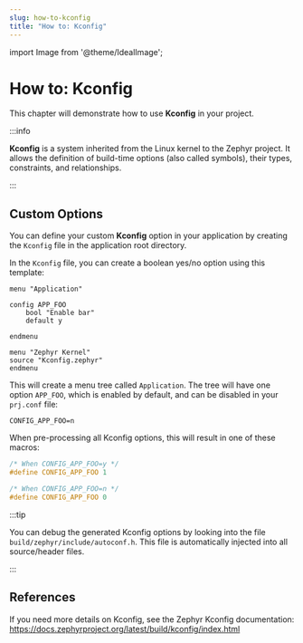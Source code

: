 ```yaml
---
slug: how-to-kconfig
title: "How to: Kconfig"
---
```

import Image from '@theme/IdealImage';

# How to: Kconfig

This chapter will demonstrate how to use **Kconfig** in your project.

:::info

**Kconfig** is a system inherited from the Linux kernel to the Zephyr project. It allows the definition of build-time options (also called symbols), their types, constraints, and relationships.

:::

## Custom Options

You can define your custom **Kconfig** option in your application by creating the `Kconfig` file in the application root directory.

In the `Kconfig` file, you can create a boolean yes/no option using this template:

```
menu "Application"

config APP_FOO
	bool "Enable bar"
	default y

endmenu

menu "Zephyr Kernel"
source "Kconfig.zephyr"
endmenu
```

This will create a menu tree called `Application`. The tree will have one option `APP_FOO`, which is enabled by default, and can be disabled in your `prj.conf` file:

```
CONFIG_APP_FOO=n
```

When pre-processing all Kconfig options, this will result in one of these macros:

```c
/* When CONFIG_APP_FOO=y */
#define CONFIG_APP_FOO 1

/* When CONFIG_APP_FOO=n */
#define CONFIG_APP_FOO 0
```

:::tip

You can debug the generated Kconfig options by looking into the file `build/zephyr/include/autoconf.h`. This file is automatically injected into all source/header files.

:::

## References

If you need more details on Kconfig, see the Zephyr Kconfig documentation:
https://docs.zephyrproject.org/latest/build/kconfig/index.html
